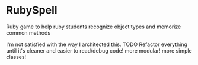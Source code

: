 # RubySpell
Ruby game to help ruby students recognize object types and memorize common methods

I'm not satisfied with the way I architected this. 
TODO Refactor everything until it's cleaner and easier to read/debug code! more modular! more simple classes!
